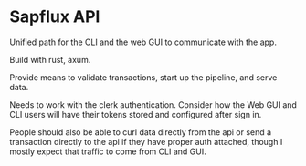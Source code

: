 # Sapflux API

Unified path for the CLI and the web GUI to communicate with the app.

Build with rust, axum.

Provide means to validate transactions, start up the pipeline, and serve data. 

Needs to work with the clerk authentication. Consider how the Web GUI and CLI users will have their tokens stored and configured after sign in. 

People should also be able to curl data directly from the api or send a transaction directly to the api if they have proper auth attached, though I mostly expect that traffic to come from CLI and GUI. 

